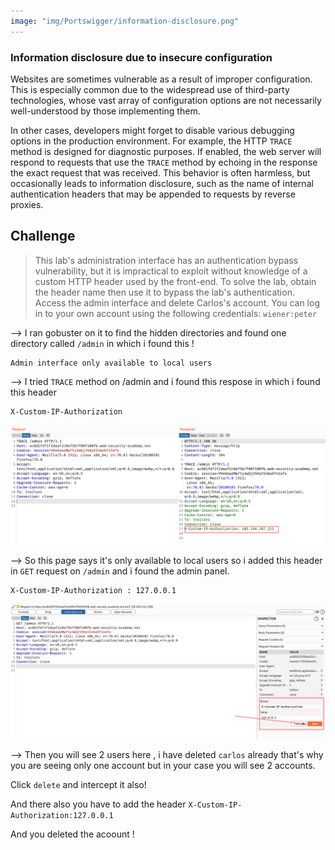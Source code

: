 ```yaml
---
image: "img/Portswigger/information-disclosure.png"
---
```


### Information disclosure due to insecure configuration

Websites are sometimes vulnerable as a result of improper configuration. This is especially common due to the widespread use of third-party technologies, whose vast array of configuration options are not necessarily well-understood by those implementing them.

In other cases, developers might forget to disable various debugging options in the production environment. For example, the HTTP `TRACE` method is designed for diagnostic purposes. If enabled, the web server will respond to requests that use the `TRACE` method by echoing in the response the exact request that was received. This behavior is often harmless, but occasionally leads to information disclosure, such as the name of internal authentication headers that may be appended to requests by reverse proxies.

## Challenge

> This lab's administration interface has an authentication bypass vulnerability, but it is impractical to exploit without knowledge of a custom HTTP header used by the front-end.
> To solve the lab, obtain the header name then use it to bypass the lab's authentication. Access the admin interface and delete Carlos's account.
> You can log in to your own account using the following credentials: `wiener:peter`

--> I ran gobuster on it to find the hidden directories and found one directory called `/admin` in which i found this !

```
Admin interface only available to local users
```

--> I tried `TRACE` method on /admin and i found this respose in which i found this header

```
X-Custom-IP-Authorization
```

![](Attachments/Pastedimage20220123125744.png)

--> So this page says it's only available to local users so i added this header in `GET` request on `/admin` and i found the admin panel.

```
X-Custom-IP-Authorization : 127.0.0.1
```

![](Attachments/Pastedimage20220123125834.png)

--> Then you will see 2 users here , i have deleted `carlos` already that's why you are seeing only one account but in your case you will see 2 accounts.

Click `delete` and intercept it also!

And there also you have to add the header `X-Custom-IP-Authorization:127.0.0.1`

And you deleted the acoount !
